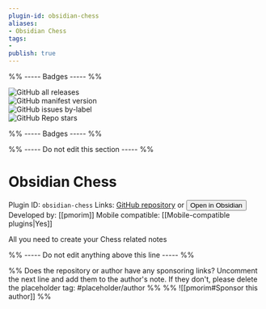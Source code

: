 ```yaml
---
plugin-id: obsidian-chess
aliases:
- Obsidian Chess
tags: 
- 
publish: true
---
```


%% ----- Badges ----- %%

![GitHub all releases](https://img.shields.io/github/downloads/pmorim/obsidian-chess/total?color=573E7A&logo=github&style=for-the-badge)   
![GitHub manifest version](https://img.shields.io/github/manifest-json/v/pmorim/obsidian-chess?color=573E7A&logo=github&style=for-the-badge)   
![GitHub issues by-label](https://img.shields.io/github/issues/pmorim/obsidian-chess/help%20wanted?color=573E7A&logo=github&style=for-the-badge)   
![GitHub Repo stars](https://img.shields.io/github/stars/pmorim/obsidian-chess?color=573E7A&logo=github&style=for-the-badge)

%% ----- Badges ----- %%

%% ----- Do not edit this section ----- %%

# Obsidian Chess

Plugin ID: `obsidian-chess`
Links: [GitHub repository](https://github.com/pmorim/obsidian-chess) or [<button id=HH>Open in Obsidian</button>](obsidian://goto-plugin?id=obsidian-chess)
Developed by: [[pmorim]]
Mobile compatible: [[Mobile-compatible plugins|Yes]]

All you need to create your Chess related notes

%% ----- Do not edit anything above this line ----- %% 

%% Does the repository or author have any sponsoring links? Uncomment the next line and add them to the author's note. If they don't, please delete the placeholder tag: #placeholder/author %%
%% ![[pmorim#Sponsor this author]] %%
